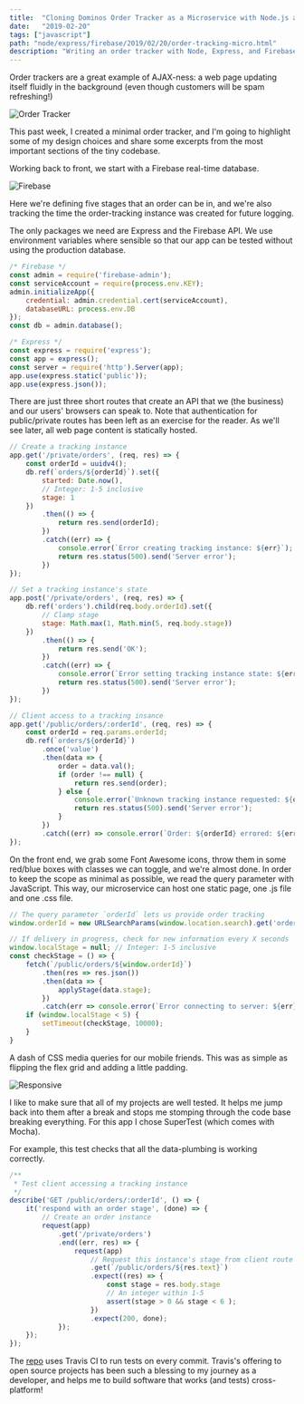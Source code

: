 ```yaml
---
title:  "Cloning Dominos Order Tracker as a Microservice with Node.js and Firebase!"
date:   "2019-02-20"
tags: ["javascript"]
path: "node/express/firebase/2019/02/20/order-tracking-micro.html"
description: "Writing an order tracker with Node, Express, and Firebase."
---
```


Order trackers are a great example of AJAX-ness: a web page updating itself fluidly in the background (even though customers will be spam refreshing!)

![Order Tracker](order-tracker-header.png)

This past week, I created a minimal order tracker, and I'm going to highlight some of my design choices and share some excerpts from the most important sections of the tiny codebase.

Working back to front, we start with a Firebase real-time database.

![Firebase](order-firebase.png)

Here we're defining five stages that an order can be in, and we're also tracking the time the order-tracking instance was created for future logging.

The only packages we need are Express and the Firebase API. We use environment variables where sensible so that our app can be tested without using the production database.

```javascript
/* Firebase */
const admin = require('firebase-admin');
const serviceAccount = require(process.env.KEY);
admin.initializeApp({
    credential: admin.credential.cert(serviceAccount),
    databaseURL: process.env.DB
});
const db = admin.database();

/* Express */
const express = require('express');
const app = express();
const server = require('http').Server(app);
app.use(express.static('public'));
app.use(express.json());
```

There are just three short routes that create an API that we (the business) and our users' browsers can speak to. Note that authentication for public/private routes has been left as an exercise for the reader. As we'll see later, all web page content is statically hosted.

```javascript 
// Create a tracking instance
app.get('/private/orders', (req, res) => {
    const orderId = uuidv4();
    db.ref(`orders/${orderId}`).set({
        started: Date.now(),
        // Integer: 1-5 inclusive
        stage: 1
    })
        .then(() => {
            return res.send(orderId);
        })
        .catch((err) => {
            console.error(`Error creating tracking instance: ${err}`);
            return res.status(500).send('Server error');
        })
});

// Set a tracking instance's state
app.post('/private/orders', (req, res) => {
    db.ref('orders').child(req.body.orderId).set({
        // Clamp stage
        stage: Math.max(1, Math.min(5, req.body.stage))
    })
        .then(() => {
            return res.send('OK');
        })
        .catch((err) => {
            console.error(`Error setting tracking instance state: ${err}`);
            return res.status(500).send('Server error');
        })
});

// Client access to a tracking insance
app.get('/public/orders/:orderId', (req, res) => {
    const orderId = req.params.orderId;
    db.ref(`orders/${orderId}`)
        .once('value')
        .then(data => {
            order = data.val();
            if (order !== null) {
                return res.send(order);
            } else {
                console.error(`Unknown tracking instance requested: ${orderId}.`);
                return res.status(500).send('Server error');
            }
        })
        .catch((err) => console.error(`Order: ${orderId} errored: ${err}`));
});
```

On the front end, we grab some Font Awesome icons, throw them in some red/blue boxes with classes we can toggle, and we're almost done. In order to keep the scope as minimal as possible, we read the query parameter with JavaScript. This way, our microservice can host one static page, one .js file and one .css file.

```javascript 
// The query parameter `orderId` lets us provide order tracking
window.orderId = new URLSearchParams(window.location.search).get('orderId');

// If delivery in progress, check for new information every X seconds
window.localStage = null; // Integer: 1-5 inclusive
const checkStage = () => {
    fetch(`/public/orders/${window.orderId}`)
        .then(res => res.json())
        .then(data => {
            applyStage(data.stage);
        })
        .catch(err => console.error(`Error connecting to server: ${err}`))
    if (window.localStage < 5) {
        setTimeout(checkStage, 10000);
    }
}
```

A dash of CSS media queries for our mobile friends. This was as simple as flipping the flex grid and adding a little padding.

![Responsive](order-mobile.png)

I like to make sure that all of my projects are well tested. It helps me jump back into them after a break and stops me stomping through the code base breaking everything. For this app I chose SuperTest (which comes with Mocha).

For example, this test checks that all the data-plumbing is working correctly.

```javascript
/**
 * Test client accessing a tracking instance
 */
describe('GET /public/orders/:orderId', () => {
    it('respond with an order stage', (done) => {
        // Create an order instance
        request(app)
            .get('/private/orders')
            .end((err, res) => {
                request(app)
                    // Request this instance's stage from client route
                    .get(`/public/orders/${res.text}`)
                    .expect((res) => {
                        const stage = res.body.stage
                        // An integer within 1-5
                        assert(stage > 0 && stage < 6 );
                    })
                    .expect(200, done);
            });
    });
});
```

The [repo](https://github.com/healeycodes/order-tracking-microservice) uses Travis CI to run tests on every commit. Travis's offering to open source projects has been such a blessing to my journey as a developer, and helps me to build software that works (and tests) cross-platform!

